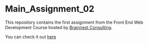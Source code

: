 # Main_Assignment_02

This repository contains the first assignment from the Front End Web Development Course hosted by [Brainnest Consulting](https://www.brainnest.consulting/).

You can check it out [here](https://dev-wagner-zoccoli.github.io/Main-Assignment-02/)
